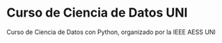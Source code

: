 # Curso de Ciencia de Datos UNI
Curso de Ciencia de Datos con Python, organizado por la IEEE AESS UNI

